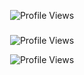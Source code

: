 <p align="center">
  <img src="https://api.visitorbadge.io/api/VisitorHit?user=UNIKBAAP&countColorcountColor&countColor=%23FF0000" alt="Profile Views">
</p>

###
<p align="center">
  <img src="https://img.shields.io/github/followers/UNIKBAAP?color=FF0000&style=for-the-badge&logo=github&label=Follow" alt="Profile Views">
</p>
<p align="center">
  <img src="https://img.shields.io/github/stars/UNIKBAAP?color=FF0000&style=for-the-badge&logo=github&label=Star" alt="Profile Views">
</p>
